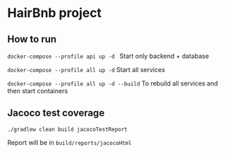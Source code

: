 # HairBnb project

## How to run

`docker-compose --profile api up -d ` Start only backend + database

`docker-compose --profile all up -d` Start all services

`docker-compose --profile all up -d --build`  To rebuild all services and then start containers

## Jacoco test coverage
`./gradlew clean build jacocoTestReport`

Report will be in `build/reports/jacocoHtml`
